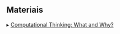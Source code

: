 ## Materiais
▸ [Computational Thinking: What and Why?](https://www.cs.cmu.edu/~CompThink/resources/TheLinkWing.pdf)
